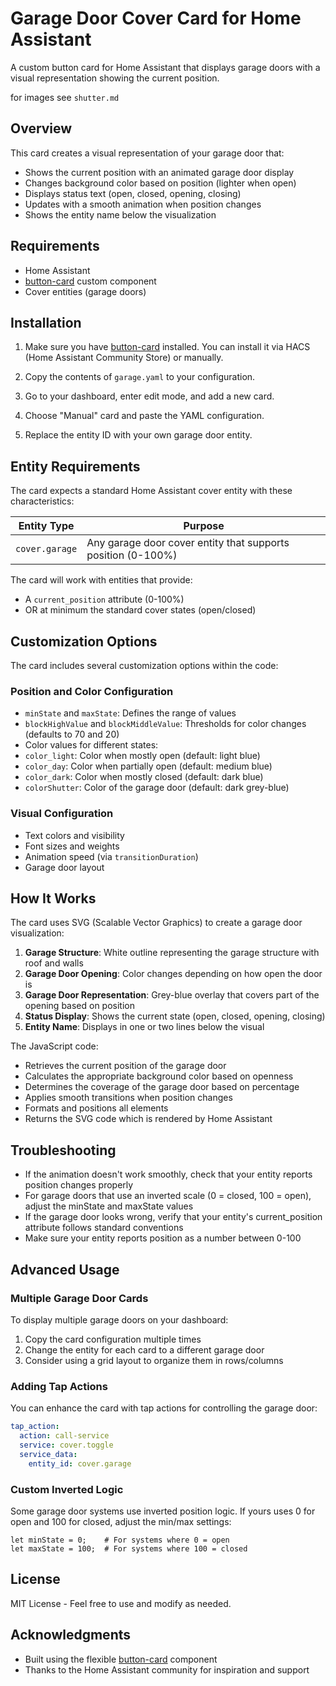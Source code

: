 # Garage Door Cover Card for Home Assistant

A custom button card for Home Assistant that displays garage doors with a visual representation showing the current position.

for images see `shutter.md`

## Overview

This card creates a visual representation of your garage door that:
- Shows the current position with an animated garage door display
- Changes background color based on position (lighter when open)
- Displays status text (open, closed, opening, closing)
- Updates with a smooth animation when position changes
- Shows the entity name below the visualization

## Requirements

- Home Assistant
- [button-card](https://github.com/custom-cards/button-card) custom component
- Cover entities (garage doors)

## Installation

1. Make sure you have [button-card](https://github.com/custom-cards/button-card) installed. You can install it via HACS (Home Assistant Community Store) or manually.

2. Copy the contents of `garage.yaml` to your configuration.

3. Go to your dashboard, enter edit mode, and add a new card.

4. Choose "Manual" card and paste the YAML configuration.

5. Replace the entity ID with your own garage door entity.

## Entity Requirements

The card expects a standard Home Assistant cover entity with these characteristics:

| Entity Type | Purpose |
|-------------|---------|
| `cover.garage` | Any garage door cover entity that supports position (0-100%) |

The card will work with entities that provide:
- A `current_position` attribute (0-100%)
- OR at minimum the standard cover states (open/closed)

## Customization Options

The card includes several customization options within the code:

### Position and Color Configuration

  - `minState` and `maxState`: Defines the range of values
  - `blockHighValue` and `blockMiddleValue`: Thresholds for color changes (defaults to 70 and 20)
  - Color values for different states:
  - `color_light`: Color when mostly open (default: light blue)
  - `color_day`: Color when partially open (default: medium blue)
  - `color_dark`: Color when mostly closed (default: dark blue)
  - `colorShutter`: Color of the garage door (default: dark grey-blue)

### Visual Configuration

- Text colors and visibility
- Font sizes and weights
- Animation speed (via `transitionDuration`)
- Garage door layout

## How It Works

The card uses SVG (Scalable Vector Graphics) to create a garage door visualization:

1. **Garage Structure**: White outline representing the garage structure with roof and walls
2. **Garage Door Opening**: Color changes depending on how open the door is
3. **Garage Door Representation**: Grey-blue overlay that covers part of the opening based on position
4. **Status Display**: Shows the current state (open, closed, opening, closing)
5. **Entity Name**: Displays in one or two lines below the visual

The JavaScript code:
- Retrieves the current position of the garage door
- Calculates the appropriate background color based on openness
- Determines the coverage of the garage door based on percentage
- Applies smooth transitions when position changes
- Formats and positions all elements
- Returns the SVG code which is rendered by Home Assistant

## Troubleshooting

- If the animation doesn't work smoothly, check that your entity reports position changes properly
- For garage doors that use an inverted scale (0 = closed, 100 = open), adjust the minState and maxState values
- If the garage door looks wrong, verify that your entity's current_position attribute follows standard conventions
- Make sure your entity reports position as a number between 0-100

## Advanced Usage

### Multiple Garage Door Cards

To display multiple garage doors on your dashboard:

1. Copy the card configuration multiple times
2. Change the entity for each card to a different garage door
3. Consider using a grid layout to organize them in rows/columns

### Adding Tap Actions

You can enhance the card with tap actions for controlling the garage door:

```yaml
tap_action:
  action: call-service
  service: cover.toggle
  service_data:
    entity_id: cover.garage
```

### Custom Inverted Logic

Some garage door systems use inverted position logic. If yours uses 0 for open and 100 for closed, adjust the min/max settings:

```
let minState = 0;    # For systems where 0 = open
let maxState = 100;  # For systems where 100 = closed
```

## License

MIT License - Feel free to use and modify as needed.

## Acknowledgments

- Built using the flexible [button-card](https://github.com/custom-cards/button-card) component
- Thanks to the Home Assistant community for inspiration and support
